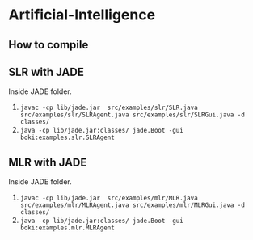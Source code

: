 # Artificial-Intelligence

## How to compile ##

## SLR with JADE ##
Inside JADE folder.
1. ```javac -cp lib/jade.jar  src/examples/slr/SLR.java src/examples/slr/SLRAgent.java src/examples/slr/SLRGui.java -d classes/```
2. ```java -cp lib/jade.jar:classes/ jade.Boot -gui boki:examples.slr.SLRAgent```

## MLR with JADE ##
Inside JADE folder.
1. ```javac -cp lib/jade.jar  src/examples/mlr/MLR.java src/examples/mlr/MLRAgent.java src/examples/mlr/MLRGui.java -d classes/```
2. ```java -cp lib/jade.jar:classes/ jade.Boot -gui boki:examples.mlr.MLRAgent```

